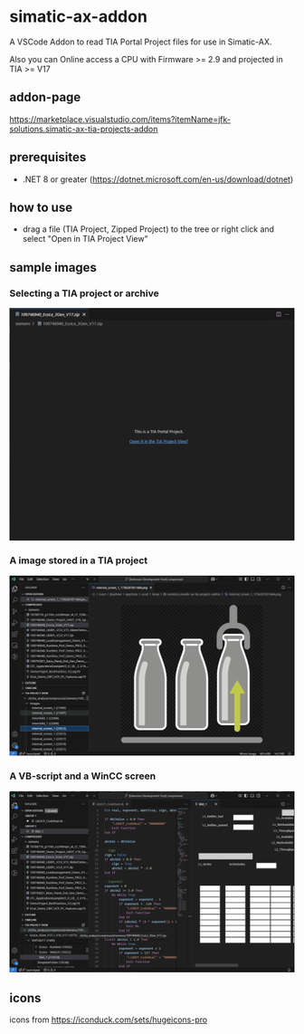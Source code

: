 # simatic-ax-addon
A VSCode Addon to read TIA Portal Project files for use in Simatic-AX.

Also you can Online access a CPU with Firmware >= 2.9 and projected in TIA >= V17

## addon-page

https://marketplace.visualstudio.com/items?itemName=jfk-solutions.simatic-ax-tia-projects-addon

## prerequisites

- .NET 8 or greater (https://dotnet.microsoft.com/en-us/download/dotnet)

## how to use

- drag a file (TIA Project, Zipped Project) to the tree or right click and select "Open in TIA Project View"

## sample images

### Selecting a TIA project or archive

![sample1](sample1.png)

### A image stored in a TIA project

![sample2](sample2.png)

### A VB-script and a WinCC screen

![sample3](sample3.png)

## icons
icons from https://iconduck.com/sets/hugeicons-pro

